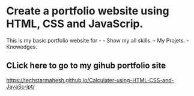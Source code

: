 # Create a portfolio website using HTML, CSS and JavaScrip. 
This is my basic portfolio website for - 
    - Show my all skills. 
    - My Projets. 
    - Knowedges. 
## CLick here to go to my gihub portfolio site
https://techstarmahesh.github.io/Calculater-using-HTML-CSS-and-JavaScript/
